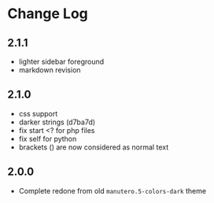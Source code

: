 # Change Log

## 2.1.1

- lighter sidebar foreground
- markdown revision

## 2.1.0

- css support
- darker strings (d7ba7d)
- fix start <? for php files
- fix self for python
- brackets () are now considered as normal text

## 2.0.0

- Complete redone from old `manutero.5-colors-dark` theme
